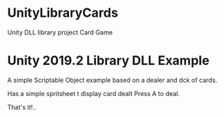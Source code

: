 # UnityLibraryCards
Unity DLL library project Card Game

# Unity 2019.2 Library DLL Example

A simple Scriptable Object example based on a dealer and dck of cards.

Has a simple spritsheet t display card dealt
Press A to deal.

That's it!..
